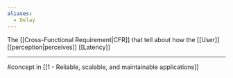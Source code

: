 ```yaml
---
aliases:
  - Delay
---
```


The [[Cross-Functional Requirement|CFR]] that tell about how the [[User]] [[perception|perceives]] [[Latency]]

---

#concept in [[1 - Reliable, scalable, and maintainable applications]]
